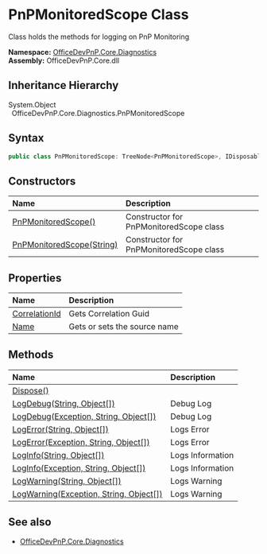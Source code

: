 # PnPMonitoredScope Class
 Class holds the methods for logging on PnP Monitoring   

**Namespace:** [OfficeDevPnP.Core.Diagnostics](OfficeDevPnP.Core.Diagnostics.md)  
**Assembly:** OfficeDevPnP.Core.dll  
## Inheritance Hierarchy
System.Object  
&ensp;OfficeDevPnP.Core.Diagnostics.PnPMonitoredScope  
## Syntax
```C#
public class PnPMonitoredScope: TreeNode<PnPMonitoredScope>, IDisposable
```
## Constructors
|**Name**|**Description**|
|:-----|:-----|
| [PnPMonitoredScope()](OfficeDevPnP.Core.Diagnostics.PnPMonitoredScope.ctor1.md) | Constructor for PnPMonitoredScope class 
| [PnPMonitoredScope(String)](OfficeDevPnP.Core.Diagnostics.PnPMonitoredScope.ctor2.md) | Constructor for PnPMonitoredScope class 
## Properties
|**Name**|**Description**|
|:-----|:-----|
| [CorrelationId](OfficeDevPnP.Core.Diagnostics.PnPMonitoredScope.CorrelationId.md) | Gets Correlation Guid
| [Name](OfficeDevPnP.Core.Diagnostics.PnPMonitoredScope.Name.md) | Gets or sets the source name
## Methods
|**Name**|**Description**|
|:-----|:-----|
| [Dispose()](OfficeDevPnP.Core.Diagnostics.PnPMonitoredScope.ab5a39e1.md) | 
| [LogDebug(String, Object[])](OfficeDevPnP.Core.Diagnostics.PnPMonitoredScope.9bf78176.md) | Debug Log
| [LogDebug(Exception, String, Object[])](OfficeDevPnP.Core.Diagnostics.PnPMonitoredScope.739389bb.md) | Debug Log
| [LogError(String, Object[])](OfficeDevPnP.Core.Diagnostics.PnPMonitoredScope.742d12f.md) | Logs Error
| [LogError(Exception, String, Object[])](OfficeDevPnP.Core.Diagnostics.PnPMonitoredScope.a4747726.md) | Logs Error
| [LogInfo(String, Object[])](OfficeDevPnP.Core.Diagnostics.PnPMonitoredScope.5e0e4f17.md) | Logs Information
| [LogInfo(Exception, String, Object[])](OfficeDevPnP.Core.Diagnostics.PnPMonitoredScope.77d35e53.md) | Logs Information
| [LogWarning(String, Object[])](OfficeDevPnP.Core.Diagnostics.PnPMonitoredScope.f79e7f01.md) | Logs Warning
| [LogWarning(Exception, String, Object[])](OfficeDevPnP.Core.Diagnostics.PnPMonitoredScope.422ef9ce.md) | Logs Warning
## See also
- [OfficeDevPnP.Core.Diagnostics](OfficeDevPnP.Core.Diagnostics.md)
